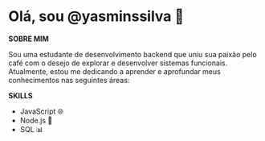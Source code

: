 # Olá, sou @yasminssilva 👋

**SOBRE MIM**

Sou uma estudante de desenvolvimento backend que uniu sua paixão pelo café com o desejo de explorar e desenvolver sistemas funcionais. Atualmente, estou me dedicando a aprender e aprofundar meus conhecimentos nas seguintes áreas:

**SKILLS**

- JavaScript 🌐
- Node.js 🚀
- SQL 📊
